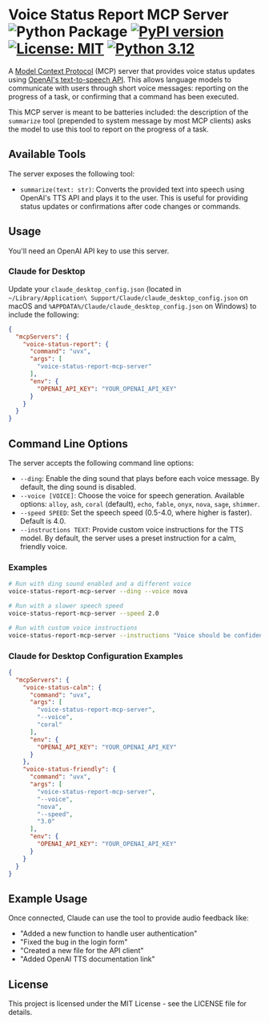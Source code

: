 # Voice Status Report MCP Server ![Python Package](https://github.com/tomekkorbak/voice-status-report-mcp-server/workflows/Python%20Package/badge.svg) [![PyPI version](https://badge.fury.io/py/voice-status-report-mcp-server.svg)](https://badge.fury.io/py/voice-status-report-mcp-server) [![License: MIT](https://img.shields.io/badge/License-MIT-yellow.svg)](https://opensource.org/licenses/MIT) [![Python 3.12](https://img.shields.io/badge/python-3.12-blue.svg)](https://www.python.org/downloads/release/python-3120/)

A [Model Context Protocol](https://modelcontextprotocol.io/introduction) (MCP) server that provides voice status updates using [OpenAI's text-to-speech API](https://platform.openai.com/docs/guides/text-to-speech). This allows language models to communicate with users through short voice messages: reporting on the progress of a task, or confirming that a command has been executed.

This MCP server is meant to be batteries included: the description of the `summarize` tool (prepended to system message by most MCP clients) asks the model to use this tool to report on the progress of a task.

## Available Tools

The server exposes the following tool:

- `summarize(text: str)`: Converts the provided text into speech using OpenAI's TTS API and plays it to the user. This is useful for providing status updates or confirmations after code changes or commands.

## Usage

You'll need an OpenAI API key to use this server.

### Claude for Desktop

Update your `claude_desktop_config.json` (located in `~/Library/Application\ Support/Claude/claude_desktop_config.json` on macOS and `%APPDATA%/Claude/claude_desktop_config.json` on Windows) to include the following:

```json
{
  "mcpServers": {
    "voice-status-report": {
      "command": "uvx",
      "args": [
        "voice-status-report-mcp-server"
      ],
      "env": {
        "OPENAI_API_KEY": "YOUR_OPENAI_API_KEY"
      }
    }
  }
}
```

## Command Line Options

The server accepts the following command line options:

- `--ding`: Enable the ding sound that plays before each voice message. By default, the ding sound is disabled.
- `--voice [VOICE]`: Choose the voice for speech generation. Available options: `alloy`, `ash`, `coral` (default), `echo`, `fable`, `onyx`, `nova`, `sage`, `shimmer`.
- `--speed SPEED`: Set the speech speed (0.5-4.0, where higher is faster). Default is 4.0.
- `--instructions TEXT`: Provide custom voice instructions for the TTS model. By default, the server uses a preset instruction for a calm, friendly voice.

### Examples

```bash
# Run with ding sound enabled and a different voice
voice-status-report-mcp-server --ding --voice nova

# Run with a slower speech speed
voice-status-report-mcp-server --speed 2.0

# Run with custom voice instructions
voice-status-report-mcp-server --instructions "Voice should be confident and authoritative"
```

### Claude for Desktop Configuration Examples

```json
{
  "mcpServers": {
    "voice-status-calm": {
      "command": "uvx",
      "args": [
        "voice-status-report-mcp-server",
        "--voice",
        "coral"
      ],
      "env": {
        "OPENAI_API_KEY": "YOUR_OPENAI_API_KEY"
      }
    },
    "voice-status-friendly": {
      "command": "uvx",
      "args": [
        "voice-status-report-mcp-server",
        "--voice",
        "nova",
        "--speed",
        "3.0"
      ],
      "env": {
        "OPENAI_API_KEY": "YOUR_OPENAI_API_KEY"
      }
    }
  }
}
```

## Example Usage

Once connected, Claude can use the tool to provide audio feedback like:

- "Added a new function to handle user authentication"
- "Fixed the bug in the login form"
- "Created a new file for the API client"
- "Added OpenAI TTS documentation link"

## License

This project is licensed under the MIT License - see the LICENSE file for details.